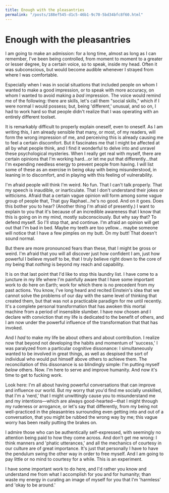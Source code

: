 ```yaml
---
title: Enough with the pleasantries
permalink: "/posts/188ef545-d1c5-46b1-9c70-5bd34bfc8f60.html"
---
```


# Enough with the pleasantries

I am going to make an admission: for a long time, almost as long as I can remember, I've been being controlled, from moment to moment to a greater or lesser degree, by a certain voice, so to speak, inside my head. Often it was subconscious, but would become audible whenever I strayed from where I was comfortable.

Especially when I was in social situations that included people on whom I wanted to make a good impression, or to speak with more accuracy, on whom I wanted to avoid making a *bad* impression. The voice would remind me of the following: there are skills, let's call them "social skills," which if I were normal I would possess; but, being 'different,' unusual, and so on, I had to work hard so that people didn't realize that I was operating with an entirely different toolset.

It is remarkably difficult to properly explain oneself, even to oneself. As I am writing this, I am already sensible that many, or most, of my readers, will form the wrong impression of me, and perceiving this is already causing me to feel a certain discomfort. But it fascinates me that I might be affected at all by what people think, and I find it wonderful to delve into and unravel these psychological mysteries. When I really get real with myself, there are certain opinions that I'm working hard...or let me put that differently...that I'm expending needless energy to prevent people from having. I will list some of these as an exercise in being okay with being misunderstood, in leaning in to discomfort, and in playing with this feeling of vulnerability.

I'm afraid people will think I'm weird. No fun. That I can't talk properly. That my speech is inaudible, or inarticulate. That I don't understand their jokes or witticisms. Afraid that a certain vague opinion will form among some vague group of people that, That guy Raphael...he's no good. And on it goes. Does this bother you to hear? (Another thing I'm afraid of presently.) I want to explain to you that it's because of an incredible awareness that I know that this is going on in my mind, mostly subconsciously. But why say that? To defend myself. So I'll stop that, and continue. I'm afraid an opinion will get out that I'm bad in bed. Maybe my teeth are too yellow... maybe someone will notice that I have a few pimples on my butt. On my butt! That doesn't sound normal.

But there are more pronounced fears than these, that I might be gross or weird. I'm afraid that you will all discover just how confident I am, just how powerful I believe myself to be, that I truly believe right down to the core of my being that *nothing* is beyond my reach and capability.

It is on that last point that I'd like to stop this laundry list. I have come to a juncture in my life where I'm painfully aware that I have some important work to do here on Earth; work for which there is no precedent from my past actions. You know, I've long heard and recited Einstein's idea that we cannot solve the problems of our day with the same level of thinking that created them, but that was not a practicable paradigm for me until recently. It's a complete personal transformation that has awoken this mortal machine from a period of insensible slumber. I have now chosen and I declare with conviction that my life is dedicated to the benefit of others, and I am now under the powerful influence of the transformation that that has invoked.

And I *had* to make my life be about others and about contribution. I realize now that beyond not developing the habits and momentum of 'success,' I was paralyzed from a particular cognitive dissonance: I simultaneously wanted to be involved in great things, as well as despised the sort of individual who would put himself above others to achieve them. The reconciliation of this dissonance is so blindingly simple: I'm putting myself *below* others. Now. I'm here to serve and improve humanity. And now it's time to get to fucking work.

Look here: I'm all about having powerful conversations that can improve and influence our world. But my worry that you'd find me socially unskilled, that I'm a 'nerd,' that I might unwittingly cause you to misunderstand me and my intentions—which are always good-hearted—that I might through my rudeness or arrogance, or let's say that differently, from my being not well-practiced in the pleasantries surrounding even getting into and out of a conversation, that you might be rubbed the wrong way by me; this vague worry has been really putting the brakes on.

I admire those who can be authentically self-expressed, with seemingly no attention being paid to how they come across. And don't get me wrong: I think manners and 'phatic utterances,' and all the mechanics of courtesy in our culture are of great importance. It's just that personally I have to have the pendulum swing the other way in order to free myself. And I am going to pay little or no mind to courtesy for a while. This is an experiment.

I have some important work to do here, and I'd rather you know and understand me from what I accomplish for you and for humanity; than waste my energy in curating an image of myself for you that I'm 'harmless' and 'okay to be around.'